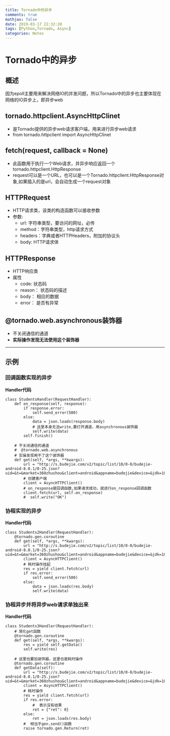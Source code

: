 ```yaml
---
title: Tornado中的异步
comments: true
mathjax: false
date: 2019-03-17 22:32:28
tags: [Python,Tornado, Async]
categories: Notes
---
```


<meta name="referrer" content="no-referrer" />

# Tornado中的异步
## 概述

因为epoll主要用来解决网络IO的并发问题，所以Tornado中的异步也主要体现在网络的IO异步上，即异步web
<!--more-->

## tornado.httpclient.AsyncHttpClinet
- 是Tornado提供的异步web请求客户端，用来进行异步web请求
- from tornado.httpclient import AsyncHttpClinet

## fetch(request, callback = None)
- 此函数用于执行一个Web请求，并异步响应返回一个tornado.httpclient.HttpResponse
- request可以是一个URL，也可以是一个Tornado.httpclient.HttpResponse对象,如果插入的是url，会自动生成一个request对象

## HTTPRequest
- HTTP请求类，该类的构造函数可以接收参数    
- 参数:
  - url: 字符串类型，要访问的网址，必传
  - method：字符串类型，http请求方式
  - headers：字典或者HTTPHeaders，附加的协议头
  - body: HTTP请求体
  
## HTTPResponse
- HTTP响应类
- 属性
  - code: 状态码
  - reason： 状态码的描述
  - body： 相应的数据
  - error： 是否有异常

## @tornado.web.asynchronous装饰器
- 不关闭通信的通道
- **实际操作发现无法使用这个装饰器**
-------------------

## 示例

### 回调函数实现的异步
**Handler代码**
```
class StudentsHandler(RequestHandler):
    def on_response(self, response):
        if response.error:
            self.send_error(500)
        else:
            data = json.loads(response.body)
            # 这里本身无法write,要打开通道，用asynchronous装饰器
            self.write(data)
        self.finish()

    # 不关闭通信的通道
    #  @tornado.web.asynchronous
    # 实操发现用不了这个装饰器
    def get(self, *args, **kwargs):
        url = "http://s.budejie.com/v2/topic/list/10/0-0/budejie-android-8.0.1/0-25.json?uid=&t=&market=360zhushou&client=android&appname=budejie&device=&jdk=1&ver=8.0.1&udid=&from=android"
        # 创建客户端
        client = AsyncHTTPClient()
        # on_response是回调函数,如果请求成功，就进行on_response回调函数
        client.fetch(url, self.on_response)
        #  self.write("OK") 
```

### 协程实现的异步
**Handler代码**
```
class Students2Handler(RequestHandler):
    @tornado.gen.coroutine
    def get(self, *args, **kwargs):
        url = "http://s.budejie.com/v2/topic/list/10/0-0/budejie-android-8.0.1/0-25.json?uid=&t=&market=360zhushou&client=android&appname=budejie&device=&jdk=1&ver=8.0.1&udid=&from=android"
        client = AsyncHTTPClient()
        # 耗时操作挂起
        res = yield client.fetch(url)
        if res.error:
            self.send_error(500)
        else:
            data = json.loads(res.body)
            self.write(data) 
```
### 协程异步并将异步web请求单独出来

**Handler代码**

    class Students3Handler(RequestHandler):
        # 简化get函数
        @tornado.gen.coroutine
        def get(self, *args, **kwargs):
            res = yield self.getData()
            self.write(res)
    
        # 这里也要加装饰器，这里也是耗时操作
        @tornado.gen.coroutine
        def getData(self):
            url = "http://s.budejie.com/v2/topic/list/10/0-0/budejie-android-8.0.1/0-25.json?uid=&t=&market=360zhushou&client=android&appname=budejie&device=&jdk=1&ver=8.0.1&udid=&from=android"
            client = AsyncHTTPClient()
            # 耗时操作
            res = yield client.fetch(url)
            if res.error:
                #  表示没有结果
                ret = {"ret": 0}
            else:
                ret = json.loads(res.body)
            #  相当于gen.send()函数
            raise tornado.gen.Return(ret)
